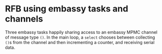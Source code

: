 # RFB using embassy tasks and channels

Three embassy tasks happily sharing access to an embassy MPMC channel of message type `()`.
In the main loop, a `select` chooses between collecting `()`s from the channel and then incrementing a counter,
and receiving serial data.
